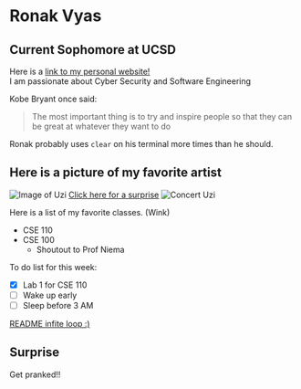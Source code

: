 # Ronak Vyas
## Current Sophomore at UCSD
Here is a [link to my personal website!](http://ronakvyas.tk)  
I am passionate about Cyber Security and Software Engineering  
  
Kobe Bryant once said:
> The most important thing is to try and inspire people so that they can be great at whatever they want to do

Ronak probably uses `clear` on his terminal more times than he should.  

## Here is a picture of my favorite artist
![Image of Uzi](https://www.inquirer.com/resizer/3QWGIVH7J-4r1kGszJ1NdB4D9Z0=/1400x932/smart/arc-anglerfish-arc2-prod-pmn.s3.amazonaws.com/public/IFAKODEK3ZFD5D2SNZ2MOFLLZM.jpg)
[Click here for a surprise](#surprise)
![Concert Uzi](https://s.abcnews.com/images/US/lil-uzi-gty-er-190825_hpMain_4x3_992.jpg)


Here is a list of my favorite classes. (Wink)
- CSE 110
- CSE 100
  - Shoutout to Prof Niema


To do list for this week:
- [x]  Lab 1 for CSE 110
- [ ]  Wake up early
- [ ]  Sleep before 3 AM

[README infite loop :)](README.md)




## Surprise
Get pranked!!
